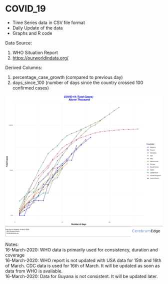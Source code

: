 # COVID_19

- Time Series data in CSV file format 
- Daily Update of the data
- Graphs and R code

Data Source:
1. WHO Situation Report 
2. https://ourworldindata.org/

Derived Columns:
1. percentage_case_growth (compared to previous day)
2. days_since_100 (number of days since the country crossed 100 confirmed cases)

![Alt text](images/Above_1000.jpeg?raw=true "Confirmed Cases Growth")

Notes:  
16-March-2020: WHO data is primarily used for consistency, duration and coverage   
16-March-2020: WHO report is not updated with USA data for 15th and 16th of March. CDC data is used for 16th of March. It will be updated as soon as data from WHO is available.  
16-March-2020: Data for Guyana is not consistent. It will be updated later.  
